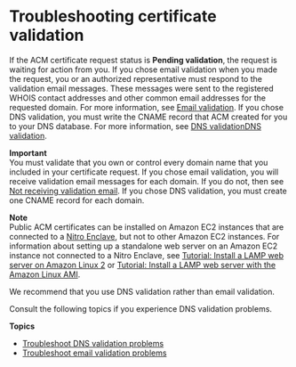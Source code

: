 # Troubleshooting certificate validation<a name="certificate-validation"></a>

If the ACM certificate request status is **Pending validation**, the request is waiting for action from you\. If you chose email validation when you made the request, you or an authorized representative must respond to the validation email messages\. These messages were sent to the registered WHOIS contact addresses and other common email addresses for the requested domain\. For more information, see [Email validation](email-validation.md)\. If you chose DNS validation, you must write the CNAME record that ACM created for you to your DNS database\. For more information, see [DNS validationDNS validation](dns-validation.md)\. 

**Important**  
You must validate that you own or control every domain name that you included in your certificate request\. If you chose email validation, you will receive validation email messages for each domain\. If you do not, then see [Not receiving validation email](troubleshooting-email-validation.md#troubleshooting-no-mail)\. If you chose DNS validation, you must create one CNAME record for each domain\. 

**Note**  
Public ACM certificates can be installed on Amazon EC2 instances that are connected to a [Nitro Enclave](acm-services.md#acm-nitro-enclave), but not to other Amazon EC2 instances\. For information about setting up a standalone web server on an Amazon EC2 instance not connected to a Nitro Enclave, see [Tutorial: Install a LAMP web server on Amazon Linux 2](https://docs.aws.amazon.com/AWSEC2/latest/UserGuide/ec2-lamp-amazon-linux-2.html) or [Tutorial: Install a LAMP web server with the Amazon Linux AMI](https://docs.aws.amazon.com/AWSEC2/latest/UserGuide/install-LAMP.html)\.

We recommend that you use DNS validation rather than email validation\.

Consult the following topics if you experience DNS validation problems\.

**Topics**
+ [Troubleshoot DNS validation problems](troubleshooting-DNS-validation.md)
+ [Troubleshoot email validation problems](troubleshooting-email-validation.md)
